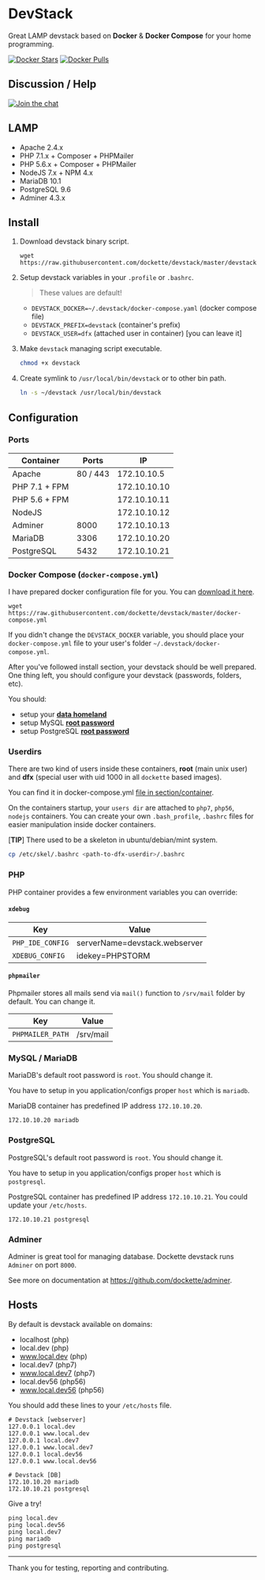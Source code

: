 # DevStack

Great LAMP devstack based on **Docker** & **Docker Compose** for your home programming.

[![Docker Stars](https://img.shields.io/docker/stars/dockette/devstack.svg?style=flat)](https://hub.docker.com/r/dockette/devstack/)
[![Docker Pulls](https://img.shields.io/docker/pulls/dockette/devstack.svg?style=flat)](https://hub.docker.com/r/dockette/devstack/)

## Discussion / Help

[![Join the chat](https://img.shields.io/gitter/room/dockette/dockette.svg?style=flat-square)](https://gitter.im/dockette/dockette?utm_source=badge&utm_medium=badge&utm_campaign=pr-badge&utm_content=badge)

## LAMP

- Apache 2.4.x
- PHP 7.1.x + Composer + PHPMailer
- PHP 5.6.x + Composer + PHPMailer
- NodeJS 7.x + NPM 4.x
- MariaDB 10.1
- PostgreSQL 9.6
- Adminer 4.3.x

## Install

1. Download devstack binary script.

    ```
    wget https://raw.githubusercontent.com/dockette/devstack/master/devstack
    ```

2. Setup devstack variables in your `.profile` or `.bashrc`.
	
    > These values are default!

	- `DEVSTACK_DOCKER=~/.devstack/docker-compose.yaml` (docker compose file)
	- `DEVSTACK_PREFIX=devstack` (container's prefix)
	- `DEVSTACK_USER=dfx` (attached user in container) [you can leave it]

3. Make `devstack` managing script executable.

    ```sh
    chmod +x devstack
    ```

4. Create symlink to `/usr/local/bin/devstack` or to other bin path.

    ```sh
    ln -s ~/devstack /usr/local/bin/devstack
    ```

## Configuration

### Ports

| Container     | Ports    | IP           |
|---------------|----------|--------------|
| Apache        | 80 / 443 | 172.10.10.5  |
| PHP 7.1 + FPM |          | 172.10.10.10 |
| PHP 5.6 + FPM |          | 172.10.10.11 |
| NodeJS        |          | 172.10.10.12 |
| Adminer       | 8000     | 172.10.10.13 |
| MariaDB       | 3306     | 172.10.10.20 |
| PostgreSQL    | 5432     | 172.10.10.21 |

### Docker Compose (`docker-compose.yml`)

I have prepared docker configuration file for you. You can [download it here](https://github.com/dockette/devstack/blob/master/docker-compose.yml).

```
wget https://raw.githubusercontent.com/dockette/devstack/master/docker-compose.yml
```

If you didn't change the `DEVSTACK_DOCKER` variable, you should place your `docker-compose.yml` file to your user's folder `~/.devstack/docker-compose.yml`.

After you've followed install section, your devstack should be well prepared. One thing left, you should configure your devstack (passwords, folders, etc). 

You should: 
 - setup your [**data homeland**](https://github.com/dockette/devstack/blob/master/docker-compose.yml#L100-L102)
 - setup MySQL [**root password**](https://github.com/dockette/devstack/blob/master/docker-compose.yml#L71-L73)
 - setup PostgreSQL [**root password**](https://github.com/dockette/devstack/blob/master/docker-compose.yml#L93-L95)

### Userdirs

There are two kind of users inside these containers, **root** (main unix user) and **dfx** (special user with uid 1000 in all `dockette` based images).

You can find it in docker-compose.yml [file in section/container](https://github.com/dockette/devstack/blob/master/docker-compose.yml#L107-L113).

On the containers startup, your `users dir` are attached to `php7`, `php56`, `nodejs` containers. You can create your own `.bash_profile`, `.bashrc` files 
for easier manipulation inside docker containers.

[**TIP**] There used to be a skeleton in ubuntu/debian/mint system. 

```sh
cp /etc/skel/.bashrc <path-to-dfx-userdir>/.bashrc
```

### PHP

PHP container provides a few environment variables you can override: 

#### `xdebug`

| Key               | Value                          |
|-------------------|--------------------------------|
| `PHP_IDE_CONFIG`  | serverName=devstack.webserver  |
| `XDEBUG_CONFIG`   | idekey=PHPSTORM                |

#### `phpmailer`

Phpmailer stores all mails send via `mail()` function to `/srv/mail` folder by default. You can change it.

| Key               | Value      |
|-------------------|------------|
| `PHPMAILER_PATH`  | /srv/mail  |

### MySQL / MariaDB

MariaDB's default root password is `root`. You should change it.

You have to setup in you application/configs proper `host` which is `mariadb`. 

MariaDB container has predefined IP address `172.10.10.20`.

```
172.10.10.20 mariadb
```

### PostgreSQL

PostgreSQL's default root password is `root`. You should change it.

You have to setup in you application/configs proper `host` which is `postgresql`. 

PostgreSQL container has predefined IP address `172.10.10.21`. You could update your `/etc/hosts`.

```
172.10.10.21 postgresql
```

### Adminer

Adminer is great tool for managing database. Dockette devstack runs `Adminer` on port `8000`.

See more on documentation at https://github.com/dockette/adminer.

## Hosts

By default is devstack available on domains:

- localhost (php)
- local.dev (php)
- www.local.dev (php)
- local.dev7 (php7)
- www.local.dev7 (php7)
- local.dev56 (php56)
- www.local.dev56 (php56)

You should add these lines to your `/etc/hosts` file.

```
# Devstack [webserver]
127.0.0.1 local.dev
127.0.0.1 www.local.dev
127.0.0.1 local.dev7
127.0.0.1 www.local.dev7
127.0.0.1 local.dev56
127.0.0.1 www.local.dev56

# Devstack [DB]
172.10.10.20 mariadb
172.10.10.21 postgresql
```

Give a try!

```
ping local.dev
ping local.dev56
ping local.dev7
ping mariadb
ping postgresql
```

-----

Thank you for testing, reporting and contributing.
